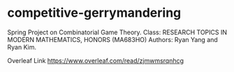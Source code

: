 # competitive-gerrymandering
Spring Project on Combinatorial Game Theory. 
Class: RESEARCH TOPICS IN MODERN MATHEMATICS, HONORS (MA683HO)
Authors: Ryan Yang and Ryan Kim.

Overleaf Link
https://www.overleaf.com/read/zjmwmsrqnhcg
